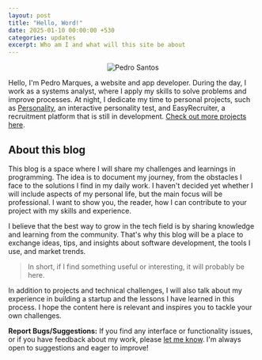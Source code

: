 ```yaml
---
layout: post
title: "Hello, Word!"
date: 2025-01-10 00:00:00 +530
categories: updates
excerpt: Who am I and what will this site be about
---
```


<p align="center">
  <img src="/images/professional/photo.png" alt="Pedro Santos">
</p>

Hello, I'm Pedro Marques, a website and app developer. During the day, I work as a systems analyst, where I apply my skills to solve problems and improve processes. At night, I dedicate my time to personal projects, such as [Personality](https://teste-personalidade-mzl5.vercel.app/), an interactive personality test, and EasyRecruiter, a recruitment platform that is still in development. [Check out more projects here](/projects/).

## About this blog

This blog is a space where I will share my challenges and learnings in programming. The idea is to document my journey, from the obstacles I face to the solutions I find in my daily work. I haven't decided yet whether I will include aspects of my personal life, but the main focus will be professional. I want to show you, the reader, how I can contribute to your project with my skills and experience.

I believe that the best way to grow in the tech field is by sharing knowledge and learning from the community. That's why this blog will be a place to exchange ideas, tips, and insights about software development, the tools I use, and market trends.

> In short, if I find something useful or interesting, it will probably be here.

In addition to projects and technical challenges, I will also talk about my experience in building a startup and the lessons I have learned in this process. I hope the content here is relevant and inspires you to tackle your own challenges.

**Report Bugs/Suggestions:** If you find any interface or functionality issues, or if you have feedback about my work, please [let me know](mailto:pedromarquesnoot@outlook.com). I'm always open to suggestions and eager to improve!
